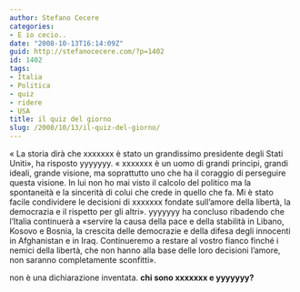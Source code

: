```yaml
---
author: Stefano Cecere
categories:
- E io cecio..
date: "2008-10-13T16:14:09Z"
guid: http://stefanocecere.com/?p=1402
id: 1402
tags:
- Italia
- Politica
- quiz
- ridere
- USA
title: il quiz del giorno
slug: /2008/10/13/il-quiz-del-giorno/
---
```


« La storia dirà che xxxxxxx è stato un grandissimo presidente degli Stati Uniti», ha risposto yyyyyyy. « xxxxxxx è un uomo di grandi principi, grandi ideali, grande visione, ma soprattutto uno che ha il coraggio di perseguire questa visione. In lui non ho mai visto il calcolo del politico ma la spontaneità e la sincerità di colui che crede in quello che fa. Mi è stato facile condividere le decisioni di xxxxxxx fondate sull&#8217;amore della libertà, la democrazia e il rispetto per gli altri». yyyyyyy ha concluso ribadendo che l&#8217;Italia continuerà a «servire la causa della pace e della stabilità in Libano, Kosovo e Bosnia, la crescita delle democrazie e della difesa degli innocenti in Afghanistan e in Iraq. Continueremo a restare al vostro fianco finché i nemici della libertà, che non hanno alla base delle loro decisioni l&#8217;amore, non saranno completamente sconfitti».

non è una dichiarazione inventata. **chi sono xxxxxxx e yyyyyyy?**